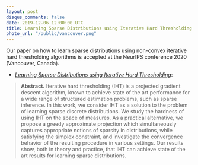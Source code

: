 ```yaml
---
layout: post
disqus_comments: false
date: 2019-12-06 12:00:00 UTC
title: Learning Sparse Distributions using Iterative Hard Thresholding at NeurIPS 2019.
photo_url: "/public/vancouver.png"
---
```


Our paper on how to learn sparse distributions using non-convex iterative hard thresholding algorithms is accepted at the NeurIPS conference 2020 (Vancouver, Canada).

- [*Learning Sparse Distributions using Iterative Hard Thresholding*](/pubs/Conferences/SparseDist.pdf): 

>**Abstract.** 
>Iterative hard thresholding (IHT) is a projected gradient descent algorithm, known to achieve state of the art performance for a wide range of structured estimation problems, such as sparse inference. In this work, we consider IHT as a solution to the problem of learning sparse discrete distributions. We study the hardness of using IHT on the space of measures. As a practical alternative, we propose a greedy approximate projection which simultaneously captures appropriate notions of sparsity in distributions, while satisfying the simplex constraint, and investigate the convergence behavior of the resulting procedure in various settings. Our results show, both in theory and practice, that IHT can achieve state of the art results for learning sparse distributions.